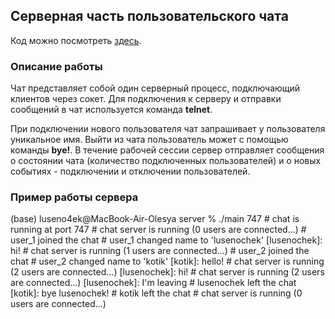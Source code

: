 ## Серверная часть пользовательского чата

Код можно посмотреть [здесь](https://github.com/luseno4ek/server/blob/bf90a0af6bb2c3a62fda7571f393ccbe0c0d97be/server/main.c).

### Описание работы

Чат представляет собой один серверный процесс, подключающий клиентов через сокет. Для подключения к серверу и отправки сообщений в чат используется команда **telnet**.

При подключении нового пользователя чат запрашивает у пользователя уникальное имя. Выйти из чата пользователь может с помощью команды **bye!**. В течение рабочей сессии сервер отправляет сообщения о состоянии чата (количество подключенных пользователей) и о новых событиях - подключении и отключении пользователей.

### Пример работы сервера

(base) luseno4ek@MacBook-Air-Olesya server % ./main 747
\# chat is running at port 747
\# chat server is running (0 users are connected...)
\# user_1 joined the chat
\# user_1 changed name to 'lusenochek'
[lusenochek]: hi!
\# chat server is running (1 users are connected...)
\# user_2 joined the chat
\# user_2 changed name to 'kotik'
[kotik]: hello!
\# chat server is running (2 users are connected...)
[lusenochek]: hi!
\# chat server is running (2 users are connected...)
[lusenochek]: I'm leaving
\# lusenochek left the chat
[kotik]: bye lusenochek!
\# kotik left the chat
\# chat server is running (0 users are connected...)

